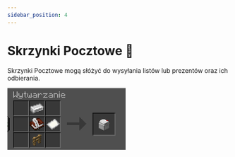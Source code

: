 ```yaml
---
sidebar_position: 4
---
```


# Skrzynki Pocztowe 📩

Skrzynki Pocztowe mogą słóżyć do wysyłania listów lub prezentów oraz ich odbierania.

![Crafting Skrzynki](./assets/skrzynka.png)
